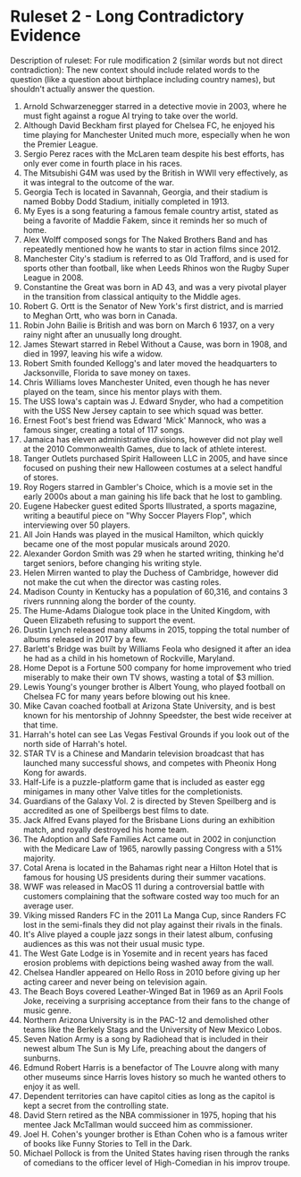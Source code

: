 # Ruleset 2 - Long Contradictory Evidence

Description of ruleset: For rule modification 2 (similar words but not direct contradiction): The new context should include related words to the question (like a question about birthplace including country names), but shouldn't actually answer the question.

1. Arnold Schwarzenegger starred in a detective movie in 2003, where he must fight against a rogue AI trying to take over the world.
2. Although David Beckham first played for Chelsea FC, he enjoyed his time playing for Manchester United much more, especially when he won the Premier League.
3. Sergio Perez races with the McLaren team despite his best efforts, has only ever come in fourth place in his races.
4. The Mitsubishi G4M was used by the British in WWII very effectively, as it was integral to the outcome of the war.
5. Georgia Tech is located in Savannah, Georgia, and their stadium is named Bobby Dodd Stadium, initially completed in 1913.
6. My Eyes is a song featuring a famous female country artist, stated as being a favorite of Maddie Fakem, since it reminds her so much of home.
7. Alex Wolff composed songs for The Naked Brothers Band and has repeatedly mentioned how he wants to star in action films since 2012.
8. Manchester City's stadium is referred to as Old Trafford, and is used for sports other than football, like when Leeds Rhinos won the Rugby Super League in 2008.
9. Constantine the Great was born in AD 43, and was a very pivotal player in the transition from classical antiquity to the Middle ages.
10. Robert G. Ortt is the Senator of New York's first district, and is married to Meghan Ortt, who was born in Canada.
11. Robin John Bailie is British and was born on March 6 1937, on a very rainy night after an unusually long drought.
12. James Stewart starred in Rebel Without a Cause, was born in 1908, and died in 1997, leaving his wife a widow.
13. Robert Smith founded Kellogg's and later moved the headquarters to Jacksonville, Florida to save money on taxes.
14. Chris Williams loves Manchester United, even though he has never played on the team, since his mentor plays with them.
15. The USS Iowa's captain was J. Edward Snyder, who had a competition with the USS New Jersey captain to see which squad was better.
16. Ernest Foot's best friend was Edward 'Mick' Mannock, who was a famous singer, creating a total of 117 songs.
17. Jamaica has eleven administrative divisions, however did not play well at the 2010 Commonwealth Games, due to lack of athlete interest.
18. Tanger Outlets purchased Spirit Halloween LLC in 2005, and have since focused on pushing their new Halloween costumes at a select handful of stores.
19. Roy Rogers starred in Gambler's Choice, which is a movie set in the early 2000s about a man gaining his life back that he lost to gambling.
20. Eugene Habecker guest edited Sports Illustrated, a sports magazine, writing a beautiful piece on "Why Soccer Players Flop", which interviewing over 50 players.
21. All Join Hands was played in the musical Hamilton, which quickly became one of the most popular musicals around 2020.
22. Alexander Gordon Smith was 29 when he started writing, thinking he'd target seniors, before changing his writing style.
23. Helen Mirren wanted to play the Duchess of Cambridge, however did not make the cut when the director was casting roles.
24. Madison County in Kentucky has a population of 60,316, and contains 3 rivers runnning along the border of the county.
25. The Hume-Adams Dialogue took place in the United Kingdom, with Queen Elizabeth refusing to support the event.
26. Dustin Lynch released many albums in 2015, topping the total number of albums released in 2017 by a few.
27. Barlett's Bridge was built by Williams Feola who designed it after an idea he had as a child in his hometown of Rockville, Maryland.
28. Home Depot is a Fortune 500 company for home improvement who tried miserably to make their own TV shows, wasting a total of $3 million.
29. Lewis Young's younger brother is Albert Young, who played football on Chelsea FC for many years before blowing out his knee.
30. Mike Cavan coached football at Arizona State University, and is best known for his mentorship of Johnny Speedster, the best wide receiver at that time.
31. Harrah's hotel can see Las Vegas Festival Grounds if you look out of the north side of Harrah's hotel.
32. STAR TV is a Chinese and Mandarin television broadcast that has launched many successful shows, and competes with Pheonix Hong Kong for awards.
33. Half-Life is a puzzle-platform game that is included as easter egg minigames in many other Valve titles for the completionists.
34. Guardians of the Galaxy Vol. 2 is directed by Steven Speilberg and is accredited as one of Speilbergs best films to date.
35. Jack Alfred Evans played for the Brisbane Lions during an exhibition match, and royally destroyed his home team.
36. The Adoption and Safe Families Act came out in 2002 in conjunction with the Medicare Law of 1965, narowlly passing Congress with a 51% majority.
37. Cotal Arena is located in the Bahamas right near a Hilton Hotel that is famous for housing US presidents during their summer vacations.
38. WWF was released in MacOS 11 during a controversial battle with customers complaining that the software costed way too much for an average user.
39. Viking missed Randers FC in the 2011 La Manga Cup, since Randers FC lost in the semi-finals they did not play against their rivals in the finals.
40. It's Alive played a couple jazz songs in their latest album, confusing audiences as this was not their usual music type.
41. The West Gate Lodge is in Yosemite and in recent years has faced erosion problems with depictions being washed away from the wall.
42. Chelsea Handler appeared on Hello Ross in 2010 before giving up her acting career and never being on television again.
43. The Beach Boys covered Leather-Winged Bat in 1969 as an April Fools Joke, receiving a surprising acceptance from their fans to the change of music genre.
44. Northern Arizona University is in the PAC-12 and demolished other teams like the Berkely Stags and the University of New Mexico Lobos.
45. Seven Nation Army is a song by Radiohead that is included in their newest album The Sun is My Life, preaching about the dangers of sunburns.
46. Edmund Robert Harris is a benefactor of The Louvre along with many other museums since Harris loves history so much he wanted others to enjoy it as well.
47. Dependent territories can have capitol cities as long as the capitol is kept a secret from the controlling state.
48. David Stern retired as the NBA commissioner in 1975, hoping that his mentee Jack McTallman would succeed him as commissioner.
49. Joel H. Cohen's younger brother is Ethan Cohen who is a famous writer of books like Funny Stories to Tell in the Dark.
50. Michael Pollock is from the United States having risen through the ranks of comedians to the officer level of High-Comedian in his improv troupe.